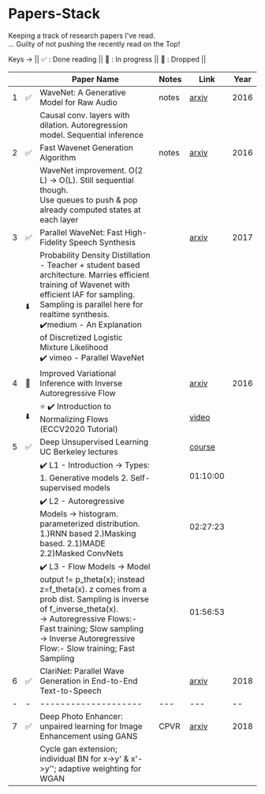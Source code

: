 # Papers-Stack
Keeping a track of research papers I've read.<br>
... Guilty of not pushing the recently read on the Top!

Keys -> ||
✅ : Done reading ||
📖 : In progress ||
🚫 : Dropped ||



|    |    | Paper Name                                                                                                                                                                                                                                                                                                 | Notes | Link                                                                                                         | Year |
| -- | -- | ---------------------------------------------------------------------------------------------------------------------------------------------------------------------------------------------------------------------------------------------------------------------------------------------------------- | ----- | ------------------------------------------------------------------------------------------------------------ | ---- |
| 1  | ✅  | WaveNet: A Generative Model for Raw Audio                                                                                                                                                                                                                                                                  | notes | [arxiv](https://arxiv.org/abs/1609.03499)                                                                    | 2016 |
|    |    | Causal conv. layers with dilation. Autoregression model. Sequential inference                                                                                                                                                                                                                              |       |                                                                                                              |      |
| 2  | ✅  | Fast Wavenet Generation Algorithm                                                                                                                                                                                                                                                                          | notes | [arxiv](https://arxiv.org/abs/1611.09482)                                                                    | 2016 |
|    |    | WaveNet improvement. O(2 L) -> O(L). Still sequential though. <br>Use queues to push & pop already computed states at each layer                                                                                                                                                                           |       |                                                                                                              |      |
| 3  | ✅  | Parallel WaveNet: Fast High-Fidelity Speech Synthesis                                                                                                                                                                                                                                                      |       | [arxiv](https://arxiv.org/abs/1711.10433)                                                                    | 2017 |
|    | ⬇️ | Probability Density Distillation - Teacher + student based architecture. Marries efficient training of Wavenet with efficient IAF for sampling. Sampling is parallel here for realtime synthesis.<br>✔️medium - An Explanation of Discretized Logistic Mixture Likelihood  <br>✔️ vimeo - Parallel WaveNet |       |                                                                                                              |      |
| 4  | 📕 | Improved Variational Inference with Inverse Autoregressive Flow                                                                                                                                                                                                                                            |       | [arxiv](https://arxiv.org/abs/1606.04934)                                                                    | 2016 |
|    | ⬇️ | ⭐ ✔️ Introduction to Normalizing Flows (ECCV2020 Tutorial)                                                                                                                                                                                                                                                 |       | [video](https://www.youtube.com/watch?v=u3vVyFVU_lI)                                                         |      |
| 5  | ✅  | Deep Unsupervised Learning UC Berkeley lectures                                                                                                                                                                                                                                                            |       | [course](https://sites.google.com/view/berkeley-cs294-158-sp20/home)                                         |      |
|    |    | ✔️ L1 - Introduction -> Types: 1. Generative models 2. Self-supervised models                                                                                                                                                                                                                              |       | 01:10:00                                                                                                     |      |
|    |    | ✔️ L2 - Autoregressive Models -> histogram. parameterized distribution. 1.)RNN based 2.)Masking based. 2.1)MADE 2.2)Masked ConvNets                                                                                                                                                                        |       | 02:27:23                                                                                                     |      |
|    |    | ✔️ L3 - Flow Models -> Model output != p\_theta(x); instead z=f\_theta(x). z comes from a prob dist. Sampling is inverse of f\_inverse\_theta(x). <br>\-> Autoregressive Flows:- Fast training; Slow sampling <br>\-> Inverse Autoregressive Flow:- Slow training; Fast Sampling                           |       | 01:56:53                                                                                                     |      |
| 6  | ✅  | ClariNet: Parallel Wave Generation in End-to-End Text-to-Speech                                                                                                                                                                                                                                            |       | [arxiv](https://arxiv.org/abs/1807.07281)                                                                    | 2018 |
| \- | \- | \--------------------                                                                                                                                                                                                                                                                                      | \---  | \---                                                                                                         | \--  |
| 7  | ✅  | Deep Photo Enhancer: unpaired learning for Image Enhancement using GANS                                                                                                                                                                                                                                    | CPVR  | [arxiv](https://openaccess.thecvf.com/content_cvpr_2018/papers/Chen_Deep_Photo_Enhancer_CVPR_2018_paper.pdf) | 2018 |
|    |    | Cycle gan extension; individual BN for x->y' & x'->y''; adaptive weighting for WGAN                                                                                                                                                                                                                        |       |
